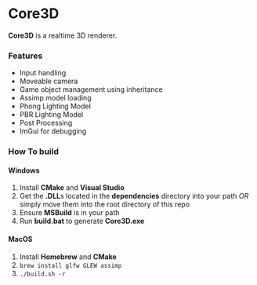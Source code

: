 # Core3D
**Core3D** is a realtime 3D renderer.

### Features
+ Input handling
+ Moveable camera
+ Game object management using inheritance
+ Assimp model loading
+ Phong Lighting Model
+ PBR Lighting Model
+ Post Processing
+ ImGui for debugging

### How To build
#### Windows 
1. Install **CMake** and **Visual Studio**
2. Get the **.DLL**s located in the **dependencies** directory into your path *OR* simply move them into the root directory of this repo
3. Ensure **MSBuild** is in your path
4. Run **build.bat** to generate **Core3D.exe**

#### MacOS
1. Install **Homebrew** and **CMake**
2. ``brew install glfw GLEW assimp``
3. ``./build.sh -r``

